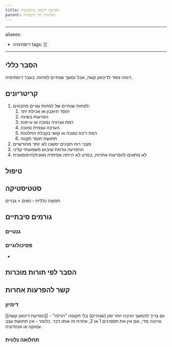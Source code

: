 ```yaml
---
title: הפרעת דיכאון מתמשכת
parent: הפרעות חד קוטביות
---
```


---
aliases:
  - דיסתימיה
tags: []
---
## הסבר כללי 
דומה מאד לדיכאון קשה, אבל נמשך שנתיים לפחות. בעבר דיסתימיה.
## קריטריונים
1. לפחות שנתיים של לפחות שניים מהבאים:
	1. חוסר תיאבון או אכילת יתר
	2. הפרעות בשינה
	3. רמת אנרגיה נמוכה או עייפות
	4. הערכה עצמית נמוכה
	5. רמת ריכוז נמוכה או קושי בקבלת החלטות
	6. תחושת חוסר תקווה
2. מצבי רוח תקינים ימשכו לא יותר מחודשיים
3. ההפרעה גורמת שיבוש משמעותי קליני
4. לא מתאים להפרעות אחרות, בפרט לא הייתה אפיזודה מאנית\היפומאנית
## טיפול

## סטטיסטיקה
תפוצה כללית - 
נשים > גברים
## גורמים סיבתיים
### גנטיים
### פסיכולוגיים
* 
## הסבר לפי תורות מוכרות


## קשר להפרעות אחרות

### דימיון
[[הפרעת דיכאון קשה]] - גם צריך להמשך הרבה יותר זמן (שנתיים) בלי תקופה "רגילה" ארוכה מדי, וגם אין את תסמינים 1 או 2, אחרת זה אותו דבר. כלומר - אין תחושת עצב עמוקה או אנהדוניה.
### תחלואה נלווית

